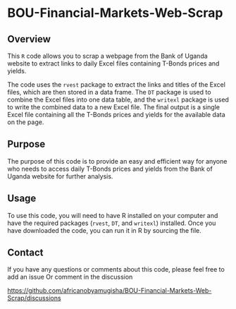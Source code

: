 # BOU-Financial-Markets-Web-Scrap

## Overview

This `R` code allows you to scrap a webpage from the Bank of Uganda website to extract links to daily Excel files containing T-Bonds prices and yields.

The code uses the `rvest` package to extract the links and titles of the Excel files, which are then stored in a data frame. The `DT` package is used to combine the Excel files into one data table, and the `writexl` package is used to write the combined data to a new Excel file. The final output is a single Excel file containing all the T-Bonds prices and yields for the available data on the page.

## Purpose

The purpose of this code is to provide an easy and efficient way for anyone who needs to access daily T-Bonds prices and yields from the Bank of Uganda website for further analysis.

## Usage

To use this code, you will need to have R installed on your computer and have the required packages (`rvest`, `DT`, and `writexl`) installed. Once you have downloaded the code, you can run it in R by sourcing the file.

## Contact

If you have any questions or comments about this code, please feel free to add an issue Or comment in the discussion

https://github.com/africanobyamugisha/BOU-Financial-Markets-Web-Scrap/discussions
